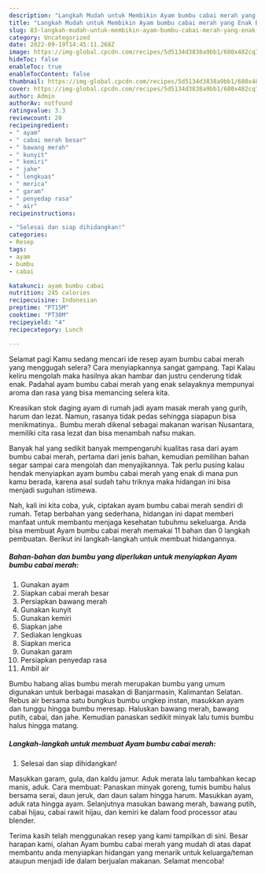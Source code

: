 ```yaml
---
description: "Langkah Mudah untuk Membikin Ayam bumbu cabai merah yang Enak Banget"
title: "Langkah Mudah untuk Membikin Ayam bumbu cabai merah yang Enak Banget"
slug: 83-langkah-mudah-untuk-membikin-ayam-bumbu-cabai-merah-yang-enak-banget
category: Uncategorized
date: 2022-09-19T14:45:11.268Z
image: https://img-global.cpcdn.com/recipes/5d5134d3838a9bb1/680x482cq70/ayam-bumbu-cabai-merah-foto-resep-utama.jpg
hideToc: false
enableToc: true
enableTocContent: false
thumbnail: https://img-global.cpcdn.com/recipes/5d5134d3838a9bb1/680x482cq70/ayam-bumbu-cabai-merah-foto-resep-utama.jpg
cover: https://img-global.cpcdn.com/recipes/5d5134d3838a9bb1/680x482cq70/ayam-bumbu-cabai-merah-foto-resep-utama.jpg
author: Admin
authorAv: notfound
ratingvalue: 3.3
reviewcount: 20
recipeingredient:
- " ayam"
- " cabai merah besar"
- " bawang merah"
- " kunyit"
- " kemiri"
- " jahe"
- " lengkuas"
- " merica"
- " garam"
- " penyedap rasa"
- " air"
recipeinstructions:

- "Selesai dan siap dihidangkan!"
categories:
- Resep
tags:
- ayam
- bumbu
- cabai

katakunci: ayam bumbu cabai 
nutrition: 245 calories
recipecuisine: Indonesian
preptime: "PT15M"
cooktime: "PT30M"
recipeyield: "4"
recipecategory: Lunch

---
```



Selamat pagi Kamu sedang mencari ide resep ayam bumbu cabai merah yang menggugah selera? Cara menyiapkannya sangat gampang. Tapi Kalau keliru mengolah maka hasilnya akan hambar dan justru cenderung tidak enak. Padahal ayam bumbu cabai merah yang enak selayaknya mempunyai aroma dan rasa yang bisa memancing selera kita.


Kreasikan stok daging ayam di rumah jadi ayam masak merah yang gurih, harum dan lezat. Namun, rasanya tidak pedas sehingga siapapun bisa menikmatinya.. Bumbu merah dikenal sebagai makanan warisan Nusantara, memiliki cita rasa lezat dan bisa menambah nafsu makan.

Banyak hal yang sedikit banyak mempengaruhi kualitas rasa dari ayam bumbu cabai merah, pertama dari jenis bahan, kemudian pemilihan bahan segar sampai cara mengolah dan menyajikannya. Tak perlu pusing kalau hendak menyiapkan ayam bumbu cabai merah yang enak di mana pun kamu berada, karena asal sudah tahu triknya maka hidangan ini bisa menjadi suguhan istimewa.


Nah, kali ini kita coba, yuk, ciptakan ayam bumbu cabai merah sendiri di rumah. Tetap berbahan yang sederhana, hidangan ini dapat memberi manfaat untuk membantu menjaga kesehatan tubuhmu sekeluarga. Anda bisa membuat Ayam bumbu cabai merah memakai 11 bahan dan 0 langkah pembuatan. Berikut ini langkah-langkah untuk membuat hidangannya.

<!--inarticleads1-->

##### Bahan-bahan dan bumbu yang diperlukan untuk menyiapkan Ayam bumbu cabai merah:

1. Gunakan  ayam
1. Siapkan  cabai merah besar
1. Persiapkan  bawang merah
1. Gunakan  kunyit
1. Gunakan  kemiri
1. Siapkan  jahe
1. Sediakan  lengkuas
1. Siapkan  merica
1. Gunakan  garam
1. Persiapkan  penyedap rasa
1. Ambil  air


Bumbu habang alias bumbu merah merupakan bumbu yang umum digunakan untuk berbagai masakan di Banjarmasin, Kalimantan Selatan. Rebus air bersama satu bungkus bumbu ungkep instan, masukkan ayam dan tunggu hingga bumbu meresap. Haluskan bawang merah, bawang putih, cabai, dan jahe. Kemudian panaskan sedikit minyak lalu tumis bumbu halus hingga matang. 

<!--inarticleads2-->

##### Langkah-langkah untuk membuat Ayam bumbu cabai merah:


1. Selesai dan siap dihidangkan!

Masukkan garam, gula, dan kaldu jamur. Aduk merata lalu tambahkan kecap manis, aduk. Cara membuat: Panaskan minyak goreng, tumis bumbu halus bersama serai, daun jeruk, dan daun salam hingga harum. Masukkan ayam, aduk rata hingga ayam. Selanjutnya masukan bawang merah, bawang putih, cabai hijau, cabai rawit hijau, dan kemiri ke dalam food processor atau blender. 

Terima kasih telah menggunakan resep yang kami tampilkan di sini. Besar harapan kami, olahan Ayam bumbu cabai merah yang mudah di atas dapat membantu anda menyiapkan hidangan yang menarik untuk keluarga/teman ataupun menjadi ide dalam berjualan makanan. Selamat mencoba!
